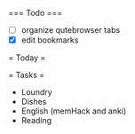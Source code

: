 === Todo ===
- [ ] organize qutebrowser tabs
- [X] edit bookmarks

= Today =

= Tasks = 
- Loundry
- Dishes
- English (memHack and anki)
- Reading
